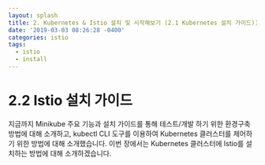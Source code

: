 ```yaml
---
layout: splash
title: 2. Kubernetes & Istio 설치 및 시작해보기 (2.1 Kubernetes 설치 가이드))
date: '2019-03-03 08:26:28 -0400'
categories: istio
tags:
  - istio
  - install
---
```


# 2.2 Istio 설치 가이드

지금까지 Minikube 주요 기능과 설치 가이드를 통해 테스트/개발 하기 위한 환경구축 방법에 대해 소개하고,  kubectl CLI 도구를 이용하여 Kubernetes 클러스터를 제어하기 위한 방법에 대해 소개했습니다. 이번 장에서는 Kubernetes 클러스터에 Istio를 설치하는 방법에 대해 소개하겠습니다.

